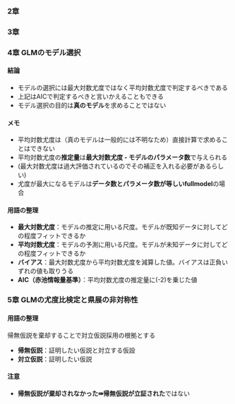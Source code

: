 ### 2章

### 3章

### 4章 GLMのモデル選択

#### 結論
* モデルの選択には最大対数尤度ではなく平均対数尤度で判定するべきである
* 上記はAICで判定するべきと言いかえることもできる
* モデル選択の目的は**真のモデル**を求めることではない

#### メモ
* 平均対数尤度は（真のモデルは一般的には不明なため）直接計算で求めることはできない
* 平均対数尤度の**推定量**は**最大対数尤度 - モデルのパラメータ数**で与えられる
* (最大対数尤度は過大評価されているのでその補正を入れる必要があるらしい)
* 尤度が最大になるモデルは**データ数とパラメータ数が等しいfullmodel**の場合

#### 用語の整理
* **最大対数尤度**：モデルの推定に用いる尺度。モデルが既知データに対してどの程度フィットできるか
* **平均対数尤度**：モデルの予測に用いる尺度。モデルが未知データに対してどの程度フィットできるか
* **バイアス**：最大対数尤度から平均対数尤度を減算した値。バイアスは正負いずれの値も取りうる
* **AIC（赤池情報量基準）**：平均対数尤度の推定量に(-2)を乗じた値

### 5章 GLMの尤度比検定と県展の非対称性

#### 用語の整理
帰無仮説を棄却することで対立仮説採用の根拠とする
* **帰無仮説**：証明したい仮説と対立する仮設
* **対立仮説**：証明したい仮説

#### 注意
* **帰無仮説が棄却されなかった⇛帰無仮説が立証された**ではない
